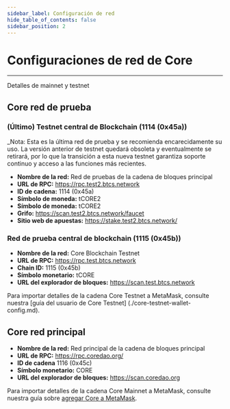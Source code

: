 ```yaml
---
sidebar_label: Configuración de red
hide_table_of_contents: false
sidebar_position: 2
---
```


# Configuraciones de red de Core

---

Detalles de mainnet y testnet

## Core red de prueba

### (Último) Testnet central de Blockchain (1114 (0x45a))

_Nota: Esta es la última red de prueba y se recomienda encarecidamente su uso. La versión anterior de testnet quedará obsoleta y eventualmente se retirará, por lo que la transición a esta nueva testnet garantiza soporte continuo y acceso a las funciones más recientes.

- **Nombre de la red:** Red de pruebas de la cadena de bloques principal
- **URL de RPC:** https://rpc.test2.btcs.network
- **ID de cadena:** 1114 (0x45a)
- **Símbolo de moneda:** tCORE2
- **Símbolo de moneda:** tCORE2
- **Grifo:** https://scan.test2.btcs.network/faucet
- **Sitio web de apuestas:** https://stake.test2.btcs.network/

### Red de prueba central de blockchain (1115 (0x45b))

- **Nombre de la red:** Core Blockchain Testnet
- **URL de RPC:** https://rpc.test.btcs.network
- **Chain ID:** 1115 (0x45b)
- **Símbolo monetario:** tCORE
- **URL del explorador de bloques:** https://scan.test.btcs.network

Para importar detalles de la cadena Core Testnet a MetaMask, consulte nuestra [guía del usuario de Core Testnet] (./core-testnet-wallet-config.md).

## Core red principal

- **Nombre de la red:** Red principal de la cadena de bloques principal
- **URL de RPC:** https://rpc.coredao.org/
- **ID de cadena** 1116 (0x45c)
- **Símbolo monetario:** CORE
- **URL del explorador de bloques:** https://scan.coredao.org

Para importar detalles de la cadena Core Mainnet a MetaMask, consulte nuestra guía sobre [agregar Core a MetaMask](https://medium.com/@core_dao/add-core-to-metamask-7b1dd90041ce).
